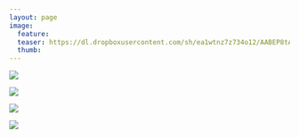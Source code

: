 ```yaml
---
layout: page
image:
  feature:
  teaser: https://dl.dropboxusercontent.com/sh/ea1wtnz7z734o12/AABEP8tAq34TYomrgFlum3Zpa/mikin-kuvat/2/DSC32837-245px.jpg
  thumb:
---
```


[![](https://dl.dropboxusercontent.com/sh/ea1wtnz7z734o12/AABrqwAD4o6VnreDU94LlYfna/mikin-kuvat/2/DSC32837-800px.jpg)](https://dl.dropboxusercontent.com/sh/ea1wtnz7z734o12/AADwS1l6rhpDWGJHwOb7qZkaa/mikin-kuvat/2/DSC32837.jpg)

[![](https://dl.dropboxusercontent.com/sh/ea1wtnz7z734o12/AABNINWhEr9vopBNk9M6dC0ia/mikin-kuvat/2/DSC32838-800px.jpg)](https://dl.dropboxusercontent.com/sh/ea1wtnz7z734o12/AAB9ivq0WCNtax0V1dnpcuRUa/mikin-kuvat/2/DSC32838.jpg)

[![](https://dl.dropboxusercontent.com/sh/ea1wtnz7z734o12/AACM6pkYmtmEFuuijfFPxll_a/mikin-kuvat/2/DSC32844-800px.jpg)](https://dl.dropboxusercontent.com/sh/ea1wtnz7z734o12/AABSWEPzeHFxMv8WM6LNpXQNa/mikin-kuvat/2/DSC32844.jpg)

[![](https://dl.dropboxusercontent.com/sh/ea1wtnz7z734o12/AADew1RgdBl-B1IsrH4oRv64a/mikin-kuvat/2/DSC32845-800px.jpg)](https://dl.dropboxusercontent.com/sh/ea1wtnz7z734o12/AAAZ5xqkkVG6Lhiipntd1Xjfa/mikin-kuvat/2/DSC32845.jpg)
